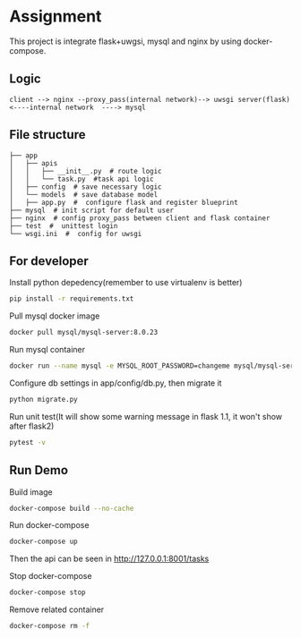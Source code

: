 # Assignment

This project is integrate flask+uwgsi, mysql and nginx by using docker-compose.

## Logic
```
client --> nginx --proxy_pass(internal network)--> uwsgi server(flask) <----internal network  ----> mysql
```

## File structure
```
├── app
│   ├── apis
│   │   ├── __init__.py  # route logic
│   │   └── task.py  #task api logic
│   ├── config  # save necessary logic
│   └── models  # save database model
│   ├── app.py  #  configure flask and register blueprint
├── mysql  # init script for default user
├── nginx  # config proxy_pass between client and flask container
├── test  #  unittest login
└── wsgi.ini  #  config for uwsgi
```

## For developer
Install python depedency(remember to use virtualenv is better)
```sh
pip install -r requirements.txt
```

Pull mysql docker image
```sh
docker pull mysql/mysql-server:8.0.23
```
Run mysql container
```sh
docker run --name mysql -e MYSQL_ROOT_PASSWORD=changeme mysql/mysql-server:8.0.23
```
Configure db settings in app/config/db.py, then migrate it
```sh
python migrate.py
```
Run unit test(It will show some warning message in flask 1.1, it won't show after flask2)
```sh
pytest -v
```
## Run Demo
Build image
```sh
docker-compose build --no-cache
```
Run docker-compose
```sh
docker-compose up
```
Then the api can be seen in http://127.0.0.1:8001/tasks

Stop docker-compose
```sh
docker-compose stop
```
Remove related container
```sh
docker-compose rm -f
```

